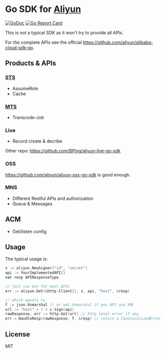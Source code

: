 # Go SDK for [Aliyun](https://www.aliyun.com)

[![GoDoc](https://godoc.org/github.com/practigo/aliyun?status.svg)](https://pkg.go.dev/github.com/practigo/aliyun)
[![Go Report Card](https://goreportcard.com/badge/github.com/practigo/aliyun)](https://goreportcard.com/report/github.com/practigo/aliyun)

This is not a typical SDK as it won't try to provide all APIs.

For the complete APIs see the official https://github.com/aliyun/alibaba-cloud-sdk-go.

## Products \& APIs

### [STS](https://help.aliyun.com/document_detail/28756.html)

- AssumeRole
- Cache

### [MTS](https://help.aliyun.com/document_detail/66804.html)

- Transcode-Job

### Live

- Record create & decribe

Other repo: https://github.com/BPing/aliyun-live-go-sdk

### OSS

https://github.com/aliyun/aliyun-oss-go-sdk is good enough.

### MNS

- Different Restful APIs and authorization
- Queue & Messages

## ACM

- Get/listen config

## Usage

The typical usage is:

```go
s := aliyun.NewSigner("id", "secret")
api := YourImplementedAPI{}
var resp APIResponseType

// just use Get for most APIs
err := aliyun.Get(&http.Client{}, s, api, "host", &resp)

// which equals to
f := json.Unmarshal // or xml.Unmarshal if you API use XML
url := "host" + ? + s.Sign(api)
rawResponse, err := http.Get(url) // http level error if any
err = HandleResp(rawResponse, f, &resp) // return a CanonicalizedError if any
```

## License

MIT
